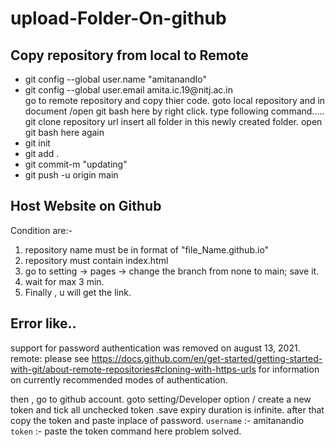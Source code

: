 # upload-Folder-On-github


## Copy repository from local to Remote
<ul>
<li><a>git config --global user.name "amitanandIo"</a></li>
<li><a>git config --global user.email amita.ic.19@nitj.ac.in</a></li>
  go to remote repository and copy thier code.
  goto local repository and in document /open git bash here by right click.
  type following command.....
  git clone repository url
  insert all folder in this newly created folder.
  open git bash here again
<li><a>git init</a></li>
<li><a>git add .</a></li>
<li><a>git commit-m "updating"</a></li>
<li><a>git push -u origin main</a></li>
</ul>


## Host Website on Github
  Condition are:-
1. repository name must be in format of "file_Name.github.io"
2. repository must contain index.html 
3. go to setting -> pages -> change the branch from none to main;
   save it.
4. wait for max 3 min. 
5. Finally , u will get the link.

## Error like..
support for password authentication was removed on august 13, 2021. remote: please see https://docs.github.com/en/get-started/getting-started-with-git/about-remote-repositories#cloning-with-https-urls for information on currently recommended modes of authentication.

then , go to github account.
goto setting/Developer option / create a new token and tick all unchecked token .save expiry duration is infinite.
after that copy the token and paste inplace of password.
`username` :- amitanandio
`token` :- paste the token command here
problem solved.
